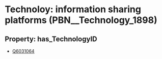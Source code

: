# Technoloy: __information sharing platforms__ (PBN__Technology_1898)

## Property: has_TechnologyID

* [Q6031064](Q6031064)

